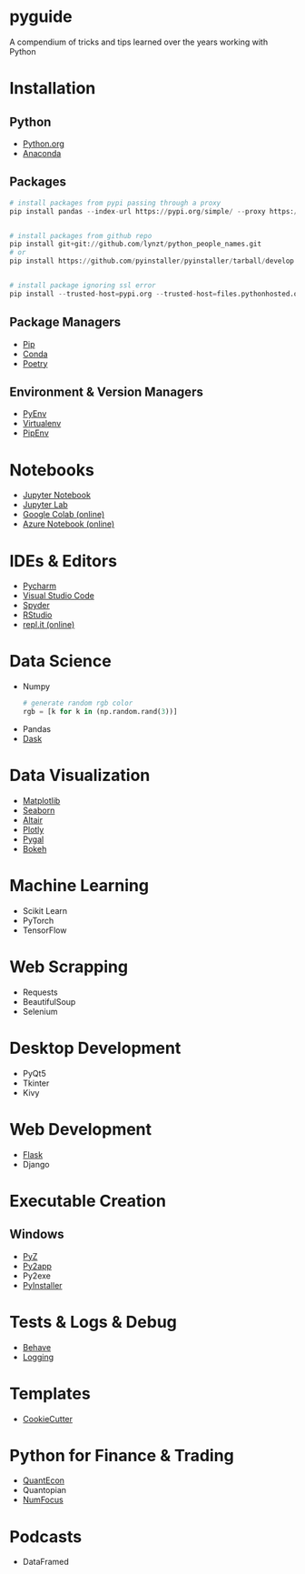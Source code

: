 # pyguide
A compendium of tricks and tips learned over the years working with Python

# Installation
## Python
* [Python.org](https://www.python.org/)
* [Anaconda](https://www.anaconda.com/)

## Packages
```python
# install packages from pypi passing through a proxy
pip install pandas --index-url https://pypi.org/simple/ --proxy https://yourproxy.com:8080


# install packages from github repo
pip install git+git://github.com/lynzt/python_people_names.git
# or
pip install https://github.com/pyinstaller/pyinstaller/tarball/develop


# install package ignoring ssl error
pip install --trusted-host=pypi.org --trusted-host=files.pythonhosted.org jinja2
```

## Package Managers
* [Pip](https://pip.pypa.io/en/stable/)
* [Conda](https://docs.conda.io/en/latest/)
* [Poetry](https://python-poetry.org/)

## Environment & Version Managers
* [PyEnv](https://github.com/pyenv/pyenv)
* [Virtualenv](https://virtualenv.pypa.io/en/latest/)
* [PipEnv](https://github.com/pypa/pipenv)

# Notebooks
* [Jupyter Notebook](https://jupyter.org/install.html)
* [Jupyter Lab](https://jupyterlab.readthedocs.io/en/stable/)
* [Google Colab (online)](https://colab.research.google.com/)
* [Azure Notebook (online)](https://notebooks.azure.com/)

# IDEs & Editors
* [Pycharm](https://www.jetbrains.com/pycharm/)
* [Visual Studio Code](https://code.visualstudio.com/)
* [Spyder](https://www.spyder-ide.org/)
* [RStudio](https://solutions.rstudio.com/python/overview/)
* [repl.it (online)](https://repl.it/)


# Data Science
* Numpy
    ```python
    # generate random rgb color
    rgb = [k for k in (np.random.rand(3))]
    ```
* Pandas
* [Dask](https://dask.org/)

# Data Visualization
* [Matplotlib](https://matplotlib.org/)
* [Seaborn](https://seaborn.pydata.org/)
* [Altair](https://altair-viz.github.io/)
* [Plotly](https://plotly.com/python/)
* [Pygal](http://www.pygal.org/en/stable/)
* [Bokeh](https://docs.bokeh.org/en/latest/index.html)

# Machine Learning
* Scikit Learn
* PyTorch
* TensorFlow

# Web Scrapping
* Requests
* BeautifulSoup
* Selenium

# Desktop  Development
* PyQt5
* Tkinter
* Kivy

# Web Development
* [Flask](https://palletsprojects.com/p/flask/)
* Django

# Executable Creation
## Windows
* [PyZ](https://github.com/BTOdell/pyz)
* [Py2app](https://py2app.readthedocs.io/en/latest/) 
* Py2exe
* [PyInstaller](https://pyinstaller.readthedocs.io/en/stable/installation.html)

# Tests & Logs & Debug
* [Behave](https://behave.readthedocs.io/en/latest/)
* [Logging](https://docs.python.org/3/library/logging.html) 

# Templates
* [CookieCutter](https://cookiecutter.readthedocs.io/en/1.7.0/)

# Python for Finance & Trading
* [QuantEcon](https://quantecon.org/)
* Quantopian
* [NumFocus](https://numfocus.org/)

# Podcasts
* DataFramed